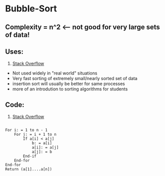 # Bubble-Sort
## Complexity = n^2 <-- not good for very large sets of data!
## Uses:
1. [Stack Overflow](https://stackoverflow.com/questions/276113/what-is-a-bubble-sort-good-for)
- Not used widely in "real world" situations
- Very fast sorting of extremely small/nearly sorted set of data 
- insertion sort will usually be better for same processes
- more of an introdution to sorting algorithms for students
## Code:
1. [Stack Overflow](https://stackoverflow.com/questions/276113/what-is-a-bubble-sort-good-for)
```{r, tidy=FALSE, eval=FALSE, highlight=FALSE }

For i: = 1 to n - 1
    For j: = i + 1 to n
        If a[i] < a[j]
            b: = a[i]
            a[i]: = a[j]
            a[j]: = b
        End-if
    End-for
End-for
Return (a[1]....a[n])

```
